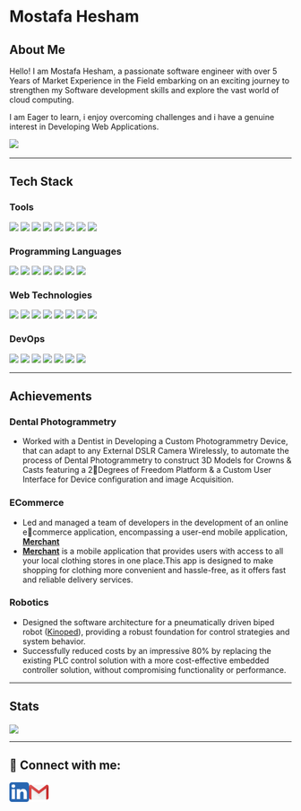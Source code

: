 # Mostafa Hesham 
## About Me

Hello! I am  Mostafa Hesham, a passionate software engineer with over 5 Years of Market Experience in the Field embarking on an exciting journey to strengthen my Software development skills and explore the vast world of cloud computing.

I am Eager to learn, i enjoy overcoming challenges and i have a genuine interest in Developing Web Applications.

![](https://komarev.com/ghpvc/?username=mostafaahesham)

------------
## Tech Stack
### Tools
<img src = "https://user-images.githubusercontent.com/25181517/192108372-f71d70ac-7ae6-4c0d-8395-51d8870c2ef0.png" width ="40" /> <img src = "https://user-images.githubusercontent.com/25181517/192108374-8da61ba1-99ec-41d7-80b8-fb2f7c0a4948.png" width ="40" /> <img src = "https://user-images.githubusercontent.com/25181517/192108889-232b3431-a585-4b36-a62d-9078bd3641d9.png" width ="40" /> <img src = "https://user-images.githubusercontent.com/25181517/192108891-d86b6220-e232-423a-bf5f-90903e6887c3.png" width ="40" /> <img src = "https://user-images.githubusercontent.com/25181517/186711335-a3729606-5a78-4496-9a36-06efcc74f800.png" width ="40" /> <img src = "https://github.com/marwin1991/profile-technology-icons/assets/136815194/11e7dfe7-c1f6-483c-9d92-276f1fa9363b" width ="40" /> <img src = "https://github.com/marwin1991/profile-technology-icons/assets/76662862/2481dc48-be6b-4ebb-9e8c-3b957efe69fa" width ="40" /> <img src = "https://user-images.githubusercontent.com/25181517/186884153-99edc188-e4aa-4c84-91b0-e2df260ebc33.png" width ="40" />
### Programming Languages
<img src = "https://user-images.githubusercontent.com/25181517/117447155-6a868a00-af3d-11eb-9cfe-245df15c9f3f.png" width ="40" /> <img src = "https://user-images.githubusercontent.com/25181517/183890598-19a0ac2d-e88a-4005-a8df-1ee36782fde1.png" width ="40" /> <img src = "https://user-images.githubusercontent.com/25181517/192158954-f88b5814-d510-4564-b285-dff7d6400dad.png" width ="40" /> <img src = "https://user-images.githubusercontent.com/25181517/183898674-75a4a1b1-f960-4ea9-abcb-637170a00a75.png" width ="40" /> <img src = "https://user-images.githubusercontent.com/25181517/192106070-46255bcf-65e6-4c6b-a296-bf8d0d8fb2a7.png" width ="40" /> <img src = "https://user-images.githubusercontent.com/25181517/192106073-90fffafe-3562-4ff9-a37e-c77a2da0ff58.png" width ="40" /> <img src = "https://user-images.githubusercontent.com/25181517/183423507-c056a6f9-1ba8-4312-a350-19bcbc5a8697.png" width ="40" /> 
### Web Technologies
<img src = "https://user-images.githubusercontent.com/25181517/192107858-fe19f043-c502-4009-8c47-476fc89718ad.png" width ="40" /> <img src = "https://user-images.githubusercontent.com/25181517/192109061-e138ca71-337c-4019-8d42-4792fdaa7128.png" width ="40" /> <img src = "https://user-images.githubusercontent.com/25181517/121401671-49102800-c959-11eb-9f6f-74d49a5e1774.png" width ="40" /> <img src = "https://user-images.githubusercontent.com/25181517/183049794-a3dfaddd-22ee-4ffe-b0b4-549ccd4879f9.png" width ="40" /> <img src = "https://user-images.githubusercontent.com/25181517/183568594-85e280a7-0d7e-4d1a-9028-c8c2209e073c.png" width ="40" /> <img src = "https://user-images.githubusercontent.com/25181517/183859966-a3462d8d-1bc7-4880-b353-e2cbed900ed6.png" width ="40" /> <img src = "https://github.com/marwin1991/profile-technology-icons/assets/136815194/5f8c622c-c217-4649-b0a9-7e0ee24bd704" width ="40" /> <img src = "https://user-images.githubusercontent.com/25181517/182884177-d48a8579-2cd0-447a-b9a6-ffc7cb02560e.png" width ="40" /> 
### DevOps
<img src = "https://user-images.githubusercontent.com/25181517/192158606-7c2ef6bd-6e04-47cf-b5bc-da2797cb5bda.png" width ="40" /> <img src = "https://user-images.githubusercontent.com/25181517/117207330-263ba280-adf4-11eb-9b97-0ac5b40bc3be.png" width ="40" /> <img src = "https://user-images.githubusercontent.com/25181517/183868728-b2e11072-00a5-47e2-8a4e-4ebbb2b8c554.png" width ="40" /> <img src = "	https://user-images.githubusercontent.com/25181517/179090274-733373ef-3b59-4f28-9ecb-244bea700932.png" width ="40" /> <img src = "https://user-images.githubusercontent.com/25181517/183345125-9a7cd2e6-6ad6-436f-8490-44c903bef84c.png" width ="40" /> <img src = "https://user-images.githubusercontent.com/25181517/183896132-54262f2e-6d98-41e3-8888-e40ab5a17326.png" width ="40" /> <img src = "https://user-images.githubusercontent.com/25181517/183911547-990692bc-8411-4878-99a0-43506cdb69cf.png" width ="40" /> 

------------
## Achievements
### Dental Photogrammetry
-	Worked with a Dentist in Developing a Custom Photogrammetry Device, that can adapt to any External DSLR Camera Wirelessly, to automate the process of Dental Photogrammetry to construct 3D Models for Crowns & Casts featuring a 2Degrees of Freedom Platform & a Custom User Interface for Device configuration and image Acquisition.

### ECommerce
-	Led and managed a team of developers in the development of an online ecommerce application, encompassing a user-end mobile application, [**Merchant**](https://linktr.ee/merchantapp)
-	[**Merchant**](https://linktr.ee/merchantapp) is a mobile application that provides users with access to all your local clothing stores in one place.This app is designed to make shopping for clothing more convenient and hassle-free, as it offers fast and reliable delivery services.

### Robotics
-	Designed the software architecture for a pneumatically driven biped robot ([Kinoped](https://www.kinoped.com/)), providing a robust foundation for control strategies and system behavior.
-	Successfully reduced costs by an impressive 80% by replacing the existing PLC control solution with a more cost-effective embedded controller solution, without compromising functionality or performance.

------------
## Stats
<a href="https://github.com/anuraghazra/convoychat">
  <img height=200 align="center" src="https://github-readme-stats.vercel.app/api/top-langs?username=mostafaahesham&layout=compact&langs_count=8&card_width=320" />
</a>

------------
## 🤝 Connect with me:
<a href="https://www.linkedin.com/in/mostafa-hesham-723b40178/"><img align="left" src="https://raw.githubusercontent.com/deepajarout/deepajarout/main/5296501_linkedin_network_linkedin logo_icon.png" alt="Mostafa Hesham | LinkedIn" width="35px"/></a>

<a href="mailto:mostafahesham.wm@gmail.com"><img align="left" src="https://raw.githubusercontent.com/deepajarout/deepajarout/main/2993691_brand_brands_gmail_logo_logos_icon.png" alt="Mostafa Hesham | Gmail" width="35px"/></a>
